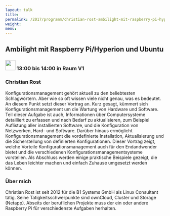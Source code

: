 ```yaml
---
layout: talk
title:
permalink: /2017/programm/christian-rost-ambilight-mit-raspberry-pi-hyperion-und-ubuntu/
weight:
menu:
---
```

## Ambilight mit Raspberry Pi/Hyperion und Ubuntu

### <img height = "32" src="../../../images/talk.svg"> 13:00 bis 14:00 in Raum V1

### Christian Rost

Konfigurationsmanagement gehört aktuell zu den beliebtesten Schlagwörtern. Aber wie so oft wissen viele nicht genau, was es bedeutet. An diesem Punkt setzt dieser Vortrag an. Kurz gesagt, kümmert sich Konfigurationsmanagement um die Wartung von Hardware und Software. Teil dieser Aufgabe ist auch, Informationen über Computersysteme detailliert zu erfassen und nach Bedarf zu aktualisieren, zum Beispiel Auflistung aller installierten Software, und die Konfiguration von Netzwerken, Hard- und Software. Darüber hinaus ermöglicht Konfigurationsmanagement die vordefinierte Installation, Aktualisierung und die Sicherstellung von definierten Konfigurationen. Dieser Vortrag zeigt, welche Vorteile Konfigurationsmanagement auch für den Endandwender bietet und die verschiedenen Konfigurationsmanagementsysteme vorstellen. Als Abschluss werden einige praktische Beispiele gezeigt, die das Leben leichter machen und einfach Zuhause umgesetzt werden können.

### Über mich

Christian Rost ist seit 2012 für die B1 Systems GmbH als Linux Consultant tätig. Seine Tatigkeitsschwerpunkte sind ownCloud, Cluster und Storage (Netapp). Abseits der beruflichen Projekte muss der ein oder andere  Raspberry Pi für verschiedenste Aufgaben herhalten. 

